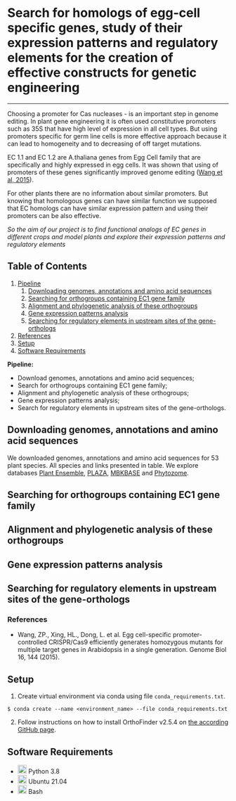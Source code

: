 # Search for homologs of egg-cell specific genes, study of their expression patterns and regulatory elements for the creation of effective constructs for genetic engineering  
___



Choosing a promoter for Cas nucleases - is an important step in genome editing. In plant gene engineering it is often 
used constitutive promoters such as 35S that have high level of expression in all cell types. But using promoters specific 
for germ line cells is more effective approach because it can lead to homogeneity 
and to decreasing of off target mutations.  

EC 1.1 and EC 1.2 are A.thaliana genes from Egg Cell family that are specifically 
and highly expressed in egg cells. It was shown that using of promoters of these 
genes significantly improved genome editing ([Wang et al, 2015](https://genomebiology.biomedcentral.com/articles/10.1186/s13059-015-0715-0)).  

For other plants there are no information about similar promoters. But knowing that homologous genes can have similar 
function we supposed that EC homologs can have similar expression pattern and using their promoters can be also effective.

*So the aim of our project is to find functional analogs of EC genes in different crops and model plants and explore 
their expression patterns and regulatory elements*

## Table of Contents
1. [Pipeline](#Pipeline)
    1. [Downloading genomes, annotations and amino acid sequences](#sources)
    2. [Searching for orthogroups containing EC1 gene family](#ec1_search)
    3. [Alignment and phylogenetic analysis of these orthogroups](#phylogen)
    4. [Gene expression patterns analysis](#expression)
    5. [Searching for regulatory elements in upstream sites of the gene-orthologs](#motifs)
2. [References](#references)
3. [Setup](#Setup)
4. [Software Requirements](#Software)

<a name="Pipeline"></a>
**Pipeline:**
- Download genomes, annotations and amino acid sequences;
- Search for orthogroups containing EC1 gene family;
- Alignment and phylogenetic analysis of these orthogroups;
- Gene expression patterns analysis;
- Search for regulatory elements in upstream sites of the gene-orthologs.

<a name="sources"></a>
## Downloading genomes, annotations and amino acid sequences  

We downloaded genomes, annotations and amino acid sequences for 53 plant species. All species and links presented in table. 
We explore databases [Plant Ensemble](http://ftp.ensemblgenomes.org/pub/plants/release-52/), 
[PLAZA](https://bioinformatics.psb.ugent.be/plaza/), 
[MBKBASE](http://www.mbkbase.org/) and [Phytozome](https://phytozome-next.jgi.doe.gov/).

<a name="ec1_search"></a>
## Searching for orthogroups containing EC1 gene family

<a name="phylogen"></a>
## Alignment and phylogenetic analysis of these orthogroups

<a name="expression"></a>
## Gene expression patterns analysis

<a name="motifs"></a>
## Searching for regulatory elements in upstream sites of the gene-orthologs

<a name="references"></a>
### References
- Wang, ZP., Xing, HL., Dong, L. et al. Egg cell-specific promoter-controlled CRISPR/Cas9 efficiently generates homozygous mutants for multiple target genes in Arabidopsis in a single generation. Genome Biol 16, 144 (2015).

<a name="Setup"></a>
## Setup
1. Create virtual environment via conda using file `conda_requirements.txt`.
```
$ conda create --name <environment_name> --file conda_requirements.txt
```
2. Follow instructions on how to install OrthoFinder v2.5.4 on [the according GitHub page](https://github.com/davidemms/OrthoFinder).

<a name="Software"></a>
## Software Requirements

* <img src=https://github.com/simple-icons/simple-icons/blob/develop/icons/python.svg height=20> Python 3.8
* <img src=https://github.com/simple-icons/simple-icons/blob/develop/icons/ubuntu.svg height = 20> Ubuntu 21.04
* <img src=https://github.com/simple-icons/simple-icons/blob/develop/icons/gnubash.svg height=20> Bash

